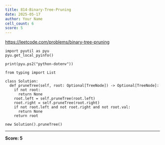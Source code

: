 ```yaml
---
title: 814-Binary-Tree-Pruning
date: 2025-05-17
author: Your Name
cell_count: 6
score: 5
---
```


https://leetcode.com/problems/binary-tree-pruning


```
import pyutil as pyu
pyu.get_local_pyinfo()
```


```
print(pyu.ps2("python-dotenv"))
```


```
from typing import List
```


```
class Solution:
  def pruneTree(self, root: Optional[TreeNode]) -> Optional[TreeNode]:
    if not root:
      return None
    root.left = self.pruneTree(root.left)
    root.right = self.pruneTree(root.right)
    if not root.left and not root.right and not root.val:
      return None
    return root
```


```
new Solution().pruneTree()
```


---
**Score: 5**